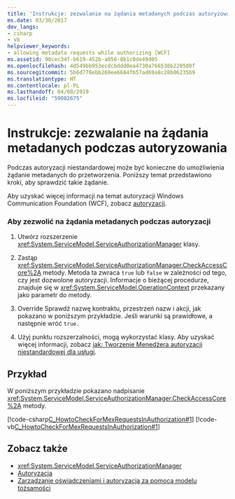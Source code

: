 ```yaml
---
title: 'Instrukcje: zezwalanie na żądania metadanych podczas autoryzowania'
ms.date: 03/30/2017
dev_langs:
- csharp
- vb
helpviewer_keywords:
- allowing metadata requests while authorizing [WCF]
ms.assetid: 90cec34f-b619-452b-a056-8b1c0de49d05
ms.openlocfilehash: 4d549bb953ecdcbddd0ea4730a766538b2205d0f
ms.sourcegitcommit: 5b6d778ebb269ee6684fb57ad69a8c28b06235b9
ms.translationtype: HT
ms.contentlocale: pl-PL
ms.lasthandoff: 04/08/2019
ms.locfileid: "59082675"
---
```

# <a name="how-to-allow-metadata-requests-while-authorizing"></a>Instrukcje: zezwalanie na żądania metadanych podczas autoryzowania
Podczas autoryzacji niestandardowej może być konieczne do umożliwienia żądanie metadanych do przetworzenia. Poniższy temat przedstawiono kroki, aby sprawdzić takie żądanie.  
  
 Aby uzyskać więcej informacji na temat autoryzacji Windows Communication Foundation (WCF), zobacz [autoryzacji](../../../../docs/framework/wcf/feature-details/authorization-in-wcf.md).  
  
### <a name="to-allow-metadata-requests-during-authorization"></a>Aby zezwolić na żądania metadanych podczas autoryzacji  
  
1.  Utwórz rozszerzenie <xref:System.ServiceModel.ServiceAuthorizationManager> klasy.  
  
2.  Zastąp <xref:System.ServiceModel.ServiceAuthorizationManager.CheckAccessCore%2A> metody. Metoda ta zwraca `true` lub `false` w zależności od tego, czy jest dozwolone autoryzacji. Informacje o bieżącej procedurze, znajduje się w <xref:System.ServiceModel.OperationContext> przekazany jako parametr do metody.  
  
3.  Override Sprawdź nazwę kontraktu, przestrzeń nazw i akcji, jak pokazano w poniższym przykładzie. Jeśli warunki są prawidłowe, a następnie wróć `true.`  
  
4.  Użyj punktu rozszerzalności, mogą wykorzystać klasy. Aby uzyskać więcej informacji, zobacz [jak: Tworzenie Menedżera autoryzacji niestandardowej dla usługi](../../../../docs/framework/wcf/extending/how-to-create-a-custom-authorization-manager-for-a-service.md).  
  
## <a name="example"></a>Przykład  
 W poniższym przykładzie pokazano nadpisanie <xref:System.ServiceModel.ServiceAuthorizationManager.CheckAccessCore%2A> metody.  
  
 [!code-csharp[C_HowtoCheckForMexRequestsInAuthorization#1](../../../../samples/snippets/csharp/VS_Snippets_CFX/c_howtocheckformexrequestsinauthorization/cs/source.cs#1)]
 [!code-vb[C_HowtoCheckForMexRequestsInAuthorization#1](../../../../samples/snippets/visualbasic/VS_Snippets_CFX/c_howtocheckformexrequestsinauthorization/vb/source.vb#1)]  
  
## <a name="see-also"></a>Zobacz także

- <xref:System.ServiceModel.ServiceAuthorizationManager>
- [Autoryzacja](../../../../docs/framework/wcf/feature-details/authorization-in-wcf.md)
- [Zarządzanie oświadczeniami i autoryzacją za pomocą modelu tożsamości](../../../../docs/framework/wcf/feature-details/managing-claims-and-authorization-with-the-identity-model.md)
